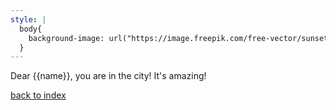 ```yaml
---
style: |
  body{
    background-image: url("https://image.freepik.com/free-vector/sunset-city-silhouettes-background-vector-set_275-6700.jpg");
  }
---
```


Dear {{name}}, you are in the city! It's amazing!

[back to index](index)